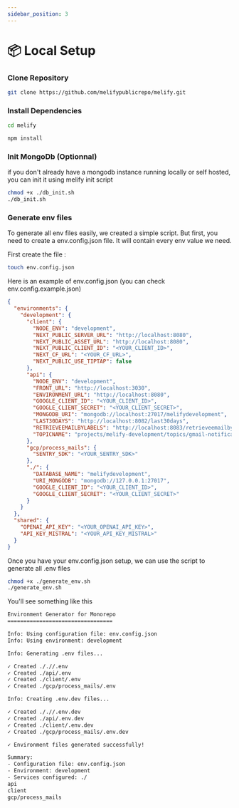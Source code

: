 ```yaml
---
sidebar_position: 3
---
```


# 📦 Local Setup

### Clone Repository

```bash
git clone https://github.com/melifypublicrepo/melify.git
```

### Install Dependencies

```bash
cd melify

npm install
```

### Init MongoDb (Optionnal)

if you don't already have a mongodb instance running locally or self hosted, you can init it using melify init script

```bash
chmod +x ./db_init.sh
./db_init.sh
```

### Generate env files

To generate all env files easily, we created a simple script. But first, you need to create a env.config.json file.
It will contain every env value we need.

First create the file :

```bash
touch env.config.json
```

Here is an example of env.config.json (you can check env.config.example.json)

```json
{
  "environments": {
    "development": {
      "client": {
        "NODE_ENV": "development",
        "NEXT_PUBLIC_SERVER_URL": "http://localhost:8080",
        "NEXT_PUBLIC_ASSET_URL": "http://localhost:8080",
        "NEXT_PUBLIC_CLIENT_ID": "<YOUR_CLIENT_ID>",
        "NEXT_CF_URL": "<YOUR_CF_URL>",
        "NEXT_PUBLIC_USE_TIPTAP": false
      },
      "api": {
        "NODE_ENV": "development",
        "FRONT_URL": "http://localhost:3030",
        "ENVIRONMENT_URL": "http://localhost:8080",
        "GOOGLE_CLIENT_ID": "<YOUR_CLIENT_ID>",
        "GOOGLE_CLIENT_SECRET": "<YOUR_CLIENT_SECRET>",
        "MONGODB_URI": "mongodb://localhost:27017/melifydevelopment",
        "LAST30DAYS": "http://localhost:8082/last30days",
        "RETRIEVEEMAILBYLABELS": "http://localhost:8083/retrieveemailbylabels",
        "TOPICNAME": "projects/melify-development/topics/gmail-notifications"
      },
      "gcp/process_mails": {
        "SENTRY_SDK": "<YOUR_SENTRY_SDK>"
      },
      "./": {
        "DATABASE_NAME": "melifydevelopment",
        "URI_MONGODB": "mongodb://127.0.0.1:27017",
        "GOOGLE_CLIENT_ID": "<YOUR_CLIENT_ID>",
        "GOOGLE_CLIENT_SECRET": "<YOUR_CLIENT_SECRET>"
      }
    }
  },
  "shared": {
    "OPENAI_API_KEY": "<YOUR_OPENAI_API_KEY>",
    "API_KEY_MISTRAL": "<YOUR_API_KEY_MISTRAL>"
  }
}
```

Once you have your env.config.json setup, we can use the script to generate all .env files

```bash
chmod +x ./generate_env.sh
./generate_env.sh
```

You'll see something like this

```bash
Environment Generator for Monorepo
=================================

Info: Using configuration file: env.config.json
Info: Using environment: development

Info: Generating .env files...

✓ Created ././/.env
✓ Created ./api/.env
✓ Created ./client/.env
✓ Created ./gcp/process_mails/.env

Info: Creating .env.dev files...

✓ Created ././/.env.dev
✓ Created ./api/.env.dev
✓ Created ./client/.env.dev
✓ Created ./gcp/process_mails/.env.dev

✓ Environment files generated successfully!

Summary:
- Configuration file: env.config.json
- Environment: development
- Services configured: ./
api
client
gcp/process_mails
```
